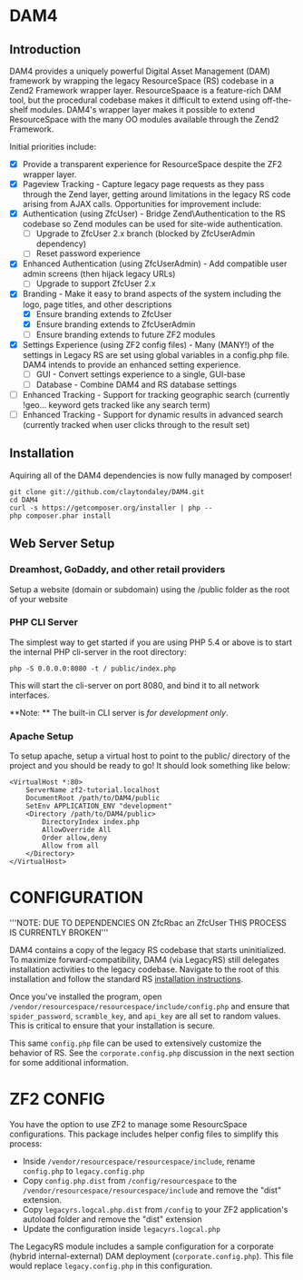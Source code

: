 DAM4
====

Introduction
------------
DAM4 provides a uniquely powerful Digital Asset Management (DAM) framework by wrapping the legacy ResourceSpace (RS) codebase in a Zend2 Framework wrapper layer. ResourceSpaace is a feature-rich DAM tool, but the procedural codebase makes it difficult to extend using off-the-shelf modules. DAM4's wrapper layer makes it possible to extend ResourceSpace with the many OO modules available through the Zend2 Framework.

Initial priorities include:

 - [x] Provide a transparent experience for ResourceSpace despite the ZF2 wrapper layer.
 - [x] Pageview Tracking - Capture legacy page requests as they pass through the Zend layer, getting around limitations in the legacy RS code arising from AJAX calls.  Opportunities for improvement include:
 - [x] Authentication (using ZfcUser) - Bridge Zend\Authentication to the RS codebase so Zend modules can be used for site-wide authentication.
     - [ ] Upgrade to ZfcUser 2.x branch (blocked by ZfcUserAdmin dependency)
     - [ ] Reset password experience
 - [x] Enhanced Authentication (using ZfcUserAdmin) - Add compatible user admin screens (then hijack legacy URLs)
     - [ ] Upgrade to support ZfcUser 2.x
 - [x] Branding - Make it easy to brand aspects of the system including the logo, page titles, and other descriptions
     - [x] Ensure branding extends to ZfcUser
     - [x] Ensure branding extends to ZfcUserAdmin
     - [ ] Ensure branding extends to future ZF2 modules
 - [x] Settings Experience (using ZF2 config files) - Many (MANY!) of the settings in Legacy RS are set using global variables in a config.php file. DAM4 intends to provide an enhanced setting experience.
     - [ ] GUI - Convert settings experience to a single, GUI-base
     - [ ] Database - Combine DAM4 and RS database settings
 - [ ] Enhanced Tracking - Support for tracking geographic search (currently !geo... keyword gets tracked like any search term)
 - [ ] Enhanced Tracking - Support for dynamic results in advanced search (currently tracked when user clicks through to the result set)

Installation
------------

Aquiring all of the DAM4 dependencies is now fully managed by composer!

    git clone git://github.com/claytondaley/DAM4.git
    cd DAM4
    curl -s https://getcomposer.org/installer | php --
    php composer.phar install

Web Server Setup
----------------

### Dreamhost, GoDaddy, and other retail providers

Setup a website (domain or subdomain) using the /public folder as the root of your website

### PHP CLI Server

The simplest way to get started if you are using PHP 5.4 or above is to start the internal PHP cli-server in the root directory:

    php -S 0.0.0.0:8080 -t / public/index.php

This will start the cli-server on port 8080, and bind it to all network interfaces.

**Note: ** The built-in CLI server is *for development only*.

### Apache Setup

To setup apache, setup a virtual host to point to the public/ directory of the project and you should be ready to go! It should look something like below:

    <VirtualHost *:80>
        ServerName zf2-tutorial.localhost
        DocumentRoot /path/to/DAM4/public
        SetEnv APPLICATION_ENV "development"
        <Directory /path/to/DAM4/public>
            DirectoryIndex index.php
            AllowOverride All
            Order allow,deny
            Allow from all
        </Directory>
    </VirtualHost>
    
CONFIGURATION
=============

'''NOTE: DUE TO DEPENDENCIES ON ZfcRbac an ZfcUser THIS PROCESS IS CURRENTLY BROKEN'''

DAM4 contains a copy of the legacy RS codebase that starts uninitialized.  To maximize forward-compatibility, DAM4 (via LegacyRS) still delegates installation activities to the legacy codebase.  Navigate to the root of this installation and follow the standard RS [installation instructions](http://wiki.resourcespace.org/index.php/Installation).

Once you've installed the program, open `/vendor/resourcespace/resourcespace/include/config.php` and ensure that `spider_password`, `scramble_key`, and `api_key` are all set to random values.  This is critical to ensure that your installation is secure.

This same `config.php` file can be used to extensively customize the behavior of RS.  See the `corporate.config.php` discussion in the next section for some additional information.  

ZF2 CONFIG
==========

You have the option to use ZF2 to manage some ResourcSpace configurations.  This package includes helper config files to simplify this process:   

 - Inside `/vendor/resourcespace/resourcespace/include`, rename `config.php` to `legacy.config.php`
 - Copy `config.php.dist` from `/config/resourcespace` to the `/vendor/resourcespace/resourcespace/include` and remove the "dist" extension.
 - Copy `legacyrs.logcal.php.dist` from `/config` to your ZF2 application's autoload folder and remove the "dist" extension
 - Update the configuration inside `legacyrs.logcal.php`

The LegacyRS module includes a sample configuration for a corporate (hybrid internal-external) DAM deployment (`corporate.config.php`). This file would replace `legacy.config.php` in this configuration.
